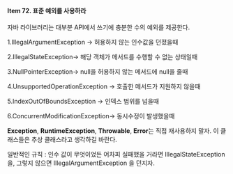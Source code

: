 #### Item 72. 표준 예외를 사용하라

자바 라이브러리는 대부분 API에서 쓰기에 충분한 수의 예외를 제공한다.

1.IllegalArgumentException -> 허용하지 않는 인수값을 던졌을때

2.IllegalStateException-> 해당 객체가 메서드를 수행할 수 없는 상태일때

3.NullPointerException-> null을 허용하지 않는 메서드에 null을 줄때

4.UnsupportedOperationException -> 호출한 메서드가 지원하지 않을때

5.IndexOutOfBoundsException -> 인덱스 범위를 넘을때

6.ConcurrentModificationException-> 동시수정이 발생했을때

**Exception**, **RuntimeException**, **Throwable**, **Error**는 직접 재사용하지 말자. 이 클래스들은 추상 클래스라고 생각하길 바란다.

일반적인 규칙 : 인수 값이 무엇이었든 어차피 실패했을 거라면 IllegalStateException을, 그렇지 않으면 IllegalArgumentException 을 던지자.

